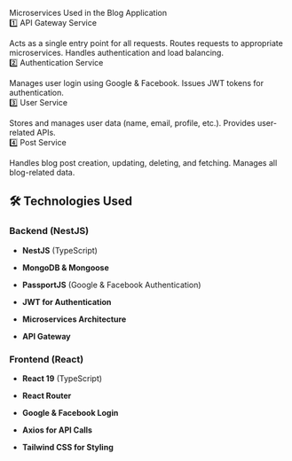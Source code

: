Microservices Used in the Blog Application\
1️⃣ API Gateway Service

Acts as a single entry point for all requests.
Routes requests to appropriate microservices.
Handles authentication and load balancing.\
2️⃣ Authentication Service

Manages user login using Google & Facebook.
Issues JWT tokens for authentication.\
3️⃣ User Service

Stores and manages user data (name, email, profile, etc.).
Provides user-related APIs.\
4️⃣ Post Service

Handles blog post creation, updating, deleting, and fetching.
Manages all blog-related data.

🛠️ Technologies Used
---------------------

### **Backend (NestJS)**

*   **NestJS** (TypeScript)
    
*   **MongoDB & Mongoose**
    
*   **PassportJS** (Google & Facebook Authentication)
    
*   **JWT for Authentication**
    
*   **Microservices Architecture**
    
*   **API Gateway**
    

### **Frontend (React)**

*   **React 19** (TypeScript)
    
*   **React Router**
    
*   **Google & Facebook Login**
    
*   **Axios for API Calls**
    
*   **Tailwind CSS for Styling**
